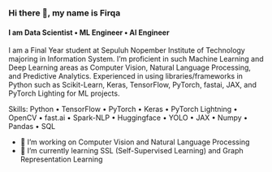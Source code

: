 ### Hi there 👋, my name is Firqa
#### I am Data Scientist • ML Engineer • AI Engineer
<!-- ![I am Data Scientist • ML Engineer • AI Engineer] -->

I am a Final Year student at Sepuluh Nopember Institute of Technology majoring in Information System. I’m proficient in such Machine Learning and Deep Learning areas as Computer Vision, Natural Language Processing, and Predictive Analytics. Experienced in using libraries/frameworks in Python such as Scikit-Learn, Keras, TensorFlow, PyTorch, fastai, JAX, and PyTorch Lighting for ML projects.

Skills: Python • TensorFlow • PyTorch • Keras • PyTorch Lightning • OpenCV • fast.ai • Spark-NLP • Huggingface • YOLO • JAX • Numpy • Pandas • SQL 

- 🔭 I’m working on Computer Vision and Natural Language Processing 
- 📖 I’m currently learning SSL (Self-Supervised Learning) and Graph Representation Learning
<!-- - 👯 I’m looking to collaborate on AI Projects 
- 🤔 I’m looking for help with MLOps 
- 💬 Ask me about Computer Vision and Natural Language Processing 
- 📫 How to reach me: -
- 😄 Pronouns: He/him  -->


<!-- [<img src='https://cdn.jsdelivr.net/npm/simple-icons@3.0.1/icons/github.svg' alt='github' height='40'>](https://github.com/firqaaa)  [<img src='https://cdn.jsdelivr.net/npm/simple-icons@3.0.1/icons/linkedin.svg' alt='linkedin' height='40'>](https://www.linkedin.com/in/firqaana/)  [<img src='https://cdn.jsdelivr.net/npm/simple-icons@3.0.1/icons/kaggle.svg' alt='kaggle' height='40'>](https://www.kaggle.com/firqaaa)   -->

<!-- [![Top Langs](https://github-readme-stats.vercel.app/api/top-langs/?username=firqaaa)](https://github.com/anuraghazra/github-readme-stats) -->

<!-- ![GitHub stats](https://github-readme-stats.vercel.app/api?username=firqaaa&show_icons=true)  
 -->
<!-- ![GitHub Activity Graph](https://activity-graph.herokuapp.com/graph?username=firqaaa)   -->

<!-- ![GitHub metrics](https://metrics.lecoq.io/firqaaa)   -->

<!-- ![GitHub streak stats](https://github-readme-streak-stats.herokuapp.com/?user=firqaaa)   -->

<!-- ![Profile views](https://gpvc.arturio.dev/firqaaa)   -->
